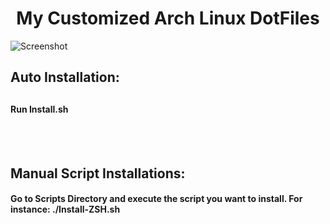 <h1 align="center">My Customized Arch Linux DotFiles</h1>

![Screenshot](https://raw.githubusercontent.com/SajedMohseni/i3-config/master/Pictures/Screenshots/Screenshot-2018-Oct-22_19.png)

<h2>Auto Installation: <h2>
<h4>Run Install.sh</h4>
<br><br>

<h2>Manual Script Installations: </h2>
<h4>Go to Scripts Directory and execute the script you want to install. For instance: ./Install-ZSH.sh</h4>
